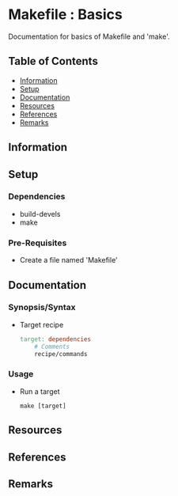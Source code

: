 # Makefile : Basics

Documentation for basics of Makefile and 'make'.

## Table of Contents
- [Information](#information)
- [Setup](#setup)
- [Documentation](#documentation)
- [Resources](#resources)
- [References](#references)
- [Remarks](#remarks)

## Information

## Setup

### Dependencies

+ build-devels
+ make

### Pre-Requisites

+ Create a file named 'Makefile'

## Documentation

### Synopsis/Syntax

+ Target recipe
    ```Makefile
    target: dependencies
        # Comments
        recipe/commands
    ``` 
    
### Usage

+ Run a target
    ```
    make [target]
    ```
    
## Resources

## References

## Remarks
